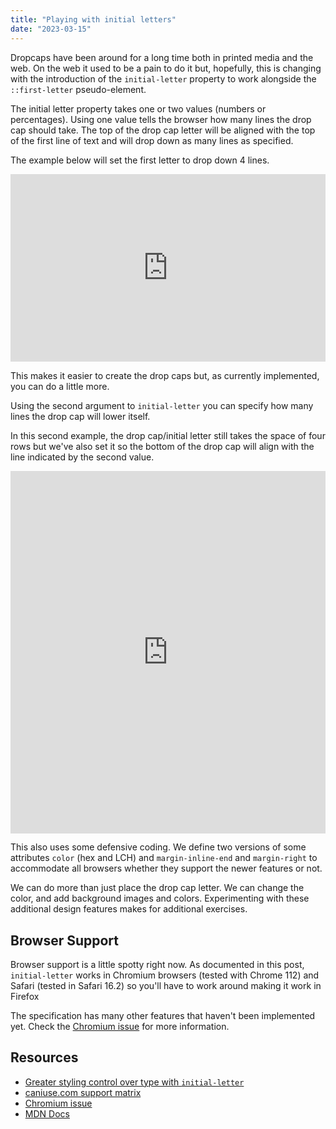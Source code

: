 ```yaml
---
title: "Playing with initial letters"
date: "2023-03-15"
---
```


Dropcaps have been around for a long time both in printed media and the web. On the web it used to be a pain to do it but, hopefully, this is changing with the introduction of the `initial-letter` property to work alongside the `::first-letter` pseudo-element.

The initial letter property takes one or two values (numbers or percentages). Using one value tells the browser how many lines the drop cap should take. The top of the drop cap letter will be aligned with the top of the first line of text and will drop down as many lines as specified.

The example below will set the first letter to drop down 4 lines.

<iframe height="300" style="width: 100%;" scrolling="no" title="Drop Cap Example (1)" src="https://codepen.io/caraya/embed/XWPbOjz?default-tab=result" frameborder="no" loading="lazy" allowtransparency="true" allowfullscreen="true">See the Pen <a href="https://codepen.io/caraya/pen/XWPbOjz"> Drop Cap Example (1)</a> by Carlos Araya (<a href="https://codepen.io/caraya">@caraya</a>) on <a href="https://codepen.io">CodePen</a>. </iframe>

This makes it easier to create the drop caps but, as currently implemented, you can do a little more.

Using the second argument to `initial-letter` you can specify how many lines the drop cap will lower itself.

In this second example, the drop cap/initial letter still takes the space of four rows but we've also set it so the bottom of the drop cap will align with the line indicated by the second value.

<iframe height="579.6243896484375" style="width: 100%;" scrolling="no" title="Drop Cap Example (2)" src="https://codepen.io/caraya/embed/mdGJYEY?default-tab=html%2Cresult&amp;theme-id=dark" frameborder="no" loading="lazy" allowtransparency="true" allowfullscreen="true">See the Pen <a href="https://codepen.io/caraya/pen/mdGJYEY"> Drop Cap Example (2)</a> by Carlos Araya (<a href="https://codepen.io/caraya">@caraya</a>) on <a href="https://codepen.io">CodePen</a>. </iframe>

This also uses some defensive coding. We define two versions of some attributes `color` (hex and LCH) and `margin-inline-end` and `margin-right` to accommodate all browsers whether they support the newer features or not.

We can do more than just place the drop cap letter. We can change the color, and add background images and colors. Experimenting with these additional design features makes for additional exercises.

## Browser Support

Browser support is a little spotty right now. As documented in this post, `initial-letter` works in Chromium browsers (tested with Chrome 112) and Safari (tested in Safari 16.2) so you'll have to work around making it work in Firefox

The specification has many other features that haven't been implemented yet. Check the [Chromium issue](https://bugs.chromium.org/p/chromium/issues/detail?id=1276900) for more information.

## Resources

- [Greater styling control over type with `initial-letter`](https://blog.stephaniestimac.com/posts/2023/1/css-initial-letter/)
- [caniuse.com support matrix](https://caniuse.com/?search=initial-letter)
- [Chromium issue](https://bugs.chromium.org/p/chromium/issues/detail?id=1276900)
- [MDN Docs](https://developer.mozilla.org/en-US/docs/Web/CSS/initial-letter)
